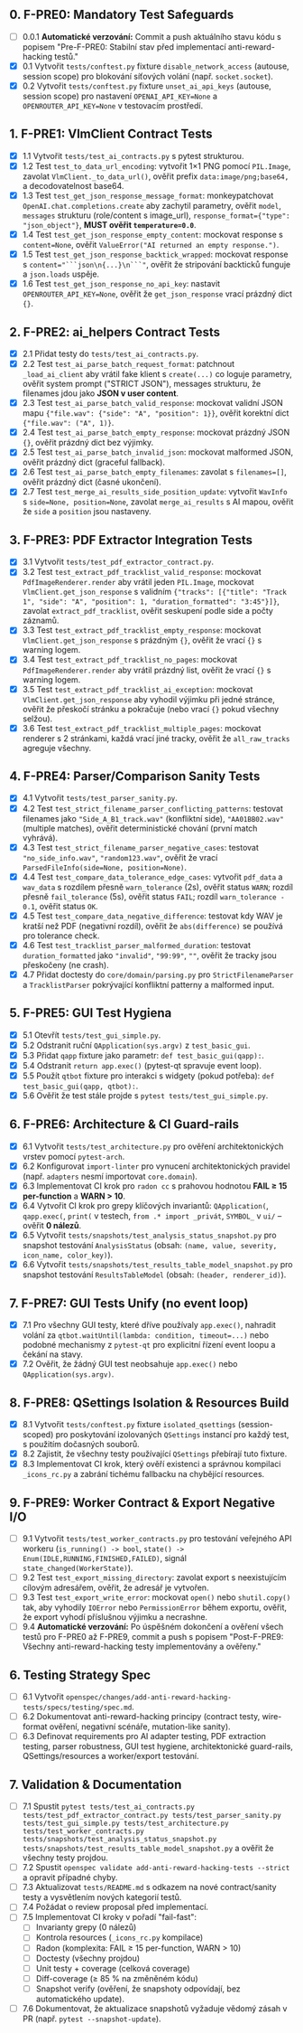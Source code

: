 ## 0. F-PRE0: Mandatory Test Safeguards
- [ ] 0.0.1 **Automatické verzování:** Commit a push aktuálního stavu kódu s popisem "Pre-F-PRE0: Stabilní stav před implementací anti-reward-hacking testů."
- [x] 0.1 Vytvořit `tests/conftest.py` fixture `disable_network_access` (autouse, session scope) pro blokování síťových volání (např. `socket.socket`).
- [x] 0.2 Vytvořit `tests/conftest.py` fixture `unset_ai_api_keys` (autouse, session scope) pro nastavení `OPENAI_API_KEY=None` a `OPENROUTER_API_KEY=None` v testovacím prostředí.

## 1. F-PRE1: VlmClient Contract Tests
- [x] 1.1 Vytvořit `tests/test_ai_contracts.py` s pytest strukturou.
- [x] 1.2 Test `test_to_data_url_encoding`: vytvořit 1×1 PNG pomocí `PIL.Image`, zavolat `VlmClient._to_data_url()`, ověřit prefix `data:image/png;base64,` a decodovatelnost base64.
- [x] 1.3 Test `test_get_json_response_message_format`: monkeypatchovat `OpenAI.chat.completions.create` aby zachytil parametry, ověřit `model`, `messages` strukturu (role/content s image_url), `response_format={"type": "json_object"}`, **MUST ověřit `temperature=0.0`**.
- [x] 1.4 Test `test_get_json_response_empty_content`: mockovat response s `content=None`, ověřit `ValueError("AI returned an empty response.")`.
- [x] 1.5 Test `test_get_json_response_backtick_wrapped`: mockovat response s `content="```json\n{...}\n```"`, ověřit že stripování backticků funguje a `json.loads` uspěje.
- [x] 1.6 Test `test_get_json_response_no_api_key`: nastavit `OPENROUTER_API_KEY=None`, ověřit že `get_json_response` vrací prázdný dict `{}`.

## 2. F-PRE2: ai_helpers Contract Tests
- [x] 2.1 Přidat testy do `tests/test_ai_contracts.py`.
- [x] 2.2 Test `test_ai_parse_batch_request_format`: patchnout `_load_ai_client` aby vrátil fake klient s `create(...)` co loguje parametry, ověřit system prompt ("STRICT JSON"), messages strukturu, že filenames jdou jako **JSON v user content**.
- [x] 2.3 Test `test_ai_parse_batch_valid_response`: mockovat validní JSON mapu `{"file.wav": {"side": "A", "position": 1}}`, ověřit korektní dict `{"file.wav": ("A", 1)}`.
- [x] 2.4 Test `test_ai_parse_batch_empty_response`: mockovat prázdný JSON `{}`, ověřit prázdný dict bez výjimky.
- [x] 2.5 Test `test_ai_parse_batch_invalid_json`: mockovat malformed JSON, ověřit prázdný dict (graceful fallback).
- [x] 2.6 Test `test_ai_parse_batch_empty_filenames`: zavolat s `filenames=[]`, ověřit prázdný dict (časné ukončení).
- [x] 2.7 Test `test_merge_ai_results_side_position_update`: vytvořit `WavInfo` s `side=None, position=None`, zavolat `merge_ai_results` s AI mapou, ověřit že `side` a `position` jsou nastaveny.

## 3. F-PRE3: PDF Extractor Integration Tests
- [x] 3.1 Vytvořit `tests/test_pdf_extractor_contract.py`.
- [x] 3.2 Test `test_extract_pdf_tracklist_valid_response`: mockovat `PdfImageRenderer.render` aby vrátil jeden `PIL.Image`, mockovat `VlmClient.get_json_response` s validním `{"tracks": [{"title": "Track 1", "side": "A", "position": 1, "duration_formatted": "3:45"}]}`, zavolat `extract_pdf_tracklist`, ověřit seskupení podle side a počty záznamů.
- [x] 3.3 Test `test_extract_pdf_tracklist_empty_response`: mockovat `VlmClient.get_json_response` s prázdným `{}`, ověřit že vrací `{}` s warning logem.
- [x] 3.4 Test `test_extract_pdf_tracklist_no_pages`: mockovat `PdfImageRenderer.render` aby vrátil prázdný list, ověřit že vrací `{}` s warning logem.
- [x] 3.5 Test `test_extract_pdf_tracklist_ai_exception`: mockovat `VlmClient.get_json_response` aby vyhodil výjimku při jedné stránce, ověřit že přeskočí stránku a pokračuje (nebo vrací `{}` pokud všechny selžou).
- [x] 3.6 Test `test_extract_pdf_tracklist_multiple_pages`: mockovat renderer s 2 stránkami, každá vrací jiné tracky, ověřit že `all_raw_tracks` agreguje všechny.

## 4. F-PRE4: Parser/Comparison Sanity Tests
- [x] 4.1 Vytvořit `tests/test_parser_sanity.py`.
- [x] 4.2 Test `test_strict_filename_parser_conflicting_patterns`: testovat filenames jako `"Side_A_B1_track.wav"` (konfliktní side), `"AA01BB02.wav"` (multiple matches), ověřit deterministické chování (první match vyhrává).
- [x] 4.3 Test `test_strict_filename_parser_negative_cases`: testovat `"no_side_info.wav"`, `"random123.wav"`, ověřit že vrací `ParsedFileInfo(side=None, position=None)`.
- [x] 4.4 Test `test_compare_data_tolerance_edge_cases`: vytvořit `pdf_data` a `wav_data` s rozdílem přesně `warn_tolerance` (2s), ověřit status `WARN`; rozdíl přesně `fail_tolerance` (5s), ověřit status `FAIL`; rozdíl `warn_tolerance - 0.1`, ověřit status `OK`.
- [x] 4.5 Test `test_compare_data_negative_difference`: testovat kdy WAV je kratší než PDF (negativní rozdíl), ověřit že `abs(difference)` se používá pro tolerance check.
- [x] 4.6 Test `test_tracklist_parser_malformed_duration`: testovat `duration_formatted` jako `"invalid"`, `"99:99"`, `""`, ověřit že tracky jsou přeskočeny (ne crash).
- [x] 4.7 Přidat doctesty do `core/domain/parsing.py` pro `StrictFilenameParser` a `TracklistParser` pokrývající konfliktní patterny a malformed input.

## 5. F-PRE5: GUI Test Hygiena
- [x] 5.1 Otevřít `tests/test_gui_simple.py`.
- [x] 5.2 Odstranit ruční `QApplication(sys.argv)` z `test_basic_gui`.
- [x] 5.3 Přidat `qapp` fixture jako parametr: `def test_basic_gui(qapp):`.
- [x] 5.4 Odstranit `return app.exec()` (pytest-qt spravuje event loop).
- [x] 5.5 Použít `qtbot` fixture pro interakci s widgety (pokud potřeba): `def test_basic_gui(qapp, qtbot):`.
- [x] 5.6 Ověřit že test stále projde s `pytest tests/test_gui_simple.py`.

## 6. F-PRE6: Architecture & CI Guard-rails
- [x] 6.1 Vytvořit `tests/test_architecture.py` pro ověření architektonických vrstev pomocí `pytest-arch`.
- [x] 6.2 Konfigurovat `import-linter` pro vynucení architektonických pravidel (např. `adapters` nesmí importovat `core.domain`).
- [x] 6.3 Implementovat CI krok pro `radon cc` s prahovou hodnotou **FAIL ≥ 15 per-function** a **WARN > 10**.
- [x] 6.4 Vytvořit CI krok pro grepy klíčových invariantů: `QApplication(`, `qapp.exec(`, `print(` v testech, `from .* import _privát`, `SYMBOL_` v `ui/` – ověřit **0 nálezů**.
- [x] 6.5 Vytvořit `tests/snapshots/test_analysis_status_snapshot.py` pro snapshot testování `AnalysisStatus` (obsah: `(name, value, severity, icon_name, color_key)`).
- [x] 6.6 Vytvořit `tests/snapshots/test_results_table_model_snapshot.py` pro snapshot testování `ResultsTableModel` (obsah: `(header, renderer_id)`).

## 7. F-PRE7: GUI Tests Unify (no event loop)
- [x] 7.1 Pro všechny GUI testy, které dříve používaly `app.exec()`, nahradit volání za `qtbot.waitUntil(lambda: condition, timeout=...)` nebo podobné mechanismy z `pytest-qt` pro explicitní řízení event loopu a čekání na stavy.
- [x] 7.2 Ověřit, že žádný GUI test neobsahuje `app.exec()` nebo `QApplication(sys.argv)`.

## 8. F-PRE8: QSettings Isolation & Resources Build
- [x] 8.1 Vytvořit `tests/conftest.py` fixture `isolated_qsettings` (session-scoped) pro poskytování izolovaných `QSettings` instancí pro každý test, s použitím dočasných souborů.
- [x] 8.2 Zajistit, že všechny testy používající `QSettings` přebírají tuto fixture.
- [x] 8.3 Implementovat CI krok, který ověří existenci a správnou kompilaci `_icons_rc.py` a zabrání tichému fallbacku na chybějící resources.

## 9. F-PRE9: Worker Contract & Export Negative I/O
- [ ] 9.1 Vytvořit `tests/test_worker_contracts.py` pro testování veřejného API workeru (`is_running() -> bool`, `state() -> Enum(IDLE,RUNNING,FINISHED,FAILED)`, signál `state_changed(WorkerState)`).
- [ ] 9.2 Test `test_export_missing_directory`: zavolat export s neexistujícím cílovým adresářem, ověřit, že adresář je vytvořen.
- [ ] 9.3 Test `test_export_write_error`: mockovat `open()` nebo `shutil.copy()` tak, aby vyhodily `IOError` nebo `PermissionError` během exportu, ověřit, že export vyhodí příslušnou výjimku a necrashne.
- [ ] 9.4 **Automatické verzování:** Po úspěšném dokončení a ověření všech testů pro F-PRE0 až F-PRE9, commit a push s popisem "Post-F-PRE9: Všechny anti-reward-hacking testy implementovány a ověřeny."

## 6. Testing Strategy Spec
- [ ] 6.1 Vytvořit `openspec/changes/add-anti-reward-hacking-tests/specs/testing/spec.md`.
- [ ] 6.2 Dokumentovat anti-reward-hacking principy (contract testy, wire-format ověření, negativní scénáře, mutation-like sanity).
- [ ] 6.3 Definovat requirements pro AI adapter testing, PDF extraction testing, parser robustness, GUI test hygiene, architektonické guard-rails, QSettings/resources a worker/export testování.

## 7. Validation & Documentation
- [ ] 7.1 Spustit `pytest tests/test_ai_contracts.py tests/test_pdf_extractor_contract.py tests/test_parser_sanity.py tests/test_gui_simple.py tests/test_architecture.py tests/test_worker_contracts.py tests/snapshots/test_analysis_status_snapshot.py tests/snapshots/test_results_table_model_snapshot.py` a ověřit že všechny testy projdou.
- [ ] 7.2 Spustit `openspec validate add-anti-reward-hacking-tests --strict` a opravit případné chyby.
- [ ] 7.3 Aktualizovat `tests/README.md` s odkazem na nové contract/sanity testy a vysvětlením nových kategorií testů.
- [ ] 7.4 Požádat o review proposal před implementací.
- [ ] 7.5 Implementovat CI kroky v pořadí "fail-fast":
    - [ ] Invarianty grepy (0 nálezů)
    - [ ] Kontrola resources (`_icons_rc.py` kompilace)
    - [ ] Radon (komplexita: FAIL ≥ 15 per-function, WARN > 10)
    - [ ] Doctesty (všechny projdou)
    - [ ] Unit testy + coverage (celková coverage)
    - [ ] Diff-coverage (≥ 85 % na změněném kódu)
    - [ ] Snapshot verify (ověření, že snapshoty odpovídají, bez automatického update).
- [ ] 7.6 Dokumentovat, že aktualizace snapshotů vyžaduje vědomý zásah v PR (např. `pytest --snapshot-update`).
